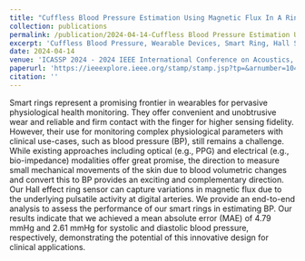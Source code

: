 ```yaml
---
title: "Cuffless Blood Pressure Estimation Using Magnetic Flux In A Ring Form Factor"
collection: publications
permalink: /publication/2024-04-14-Cuffless Blood Pressure Estimation Using Magnetic Flux In A Ring Form Factor-number-2
excerpt: 'Cuffless Blood Pressure, Wearable Devices, Smart Ring, Hall Sensor, Magnetic Flux.'
date: 2024-04-14
venue: 'ICASSP 2024 - 2024 IEEE International Conference on Acoustics, Speech and Signal Processing (ICASSP)'
paperurl: 'https://ieeexplore.ieee.org/stamp/stamp.jsp?tp=&arnumber=10445982'
citation: ''
---
```


Smart rings represent a promising frontier in wearables for
pervasive physiological health monitoring. They offer
convenient and unobtrusive wear and reliable and firm
contact with the finger for higher sensing fidelity. However,
their use for monitoring complex physiological parameters
with clinical use-cases, such as blood pressure (BP), still
remains a challenge. While existing approaches including
optical (e.g., PPG) and electrical (e.g., bio-impedance)
modalities offer great promise, the direction to measure small
mechanical movements of the skin due to blood volumetric
changes and convert this to BP provides an exciting and
complementary direction. Our Hall effect ring sensor can
capture variations in magnetic flux due to the underlying
pulsatile activity at digital arteries. We provide an end-to-end
analysis to assess the performance of our smart rings in
estimating BP. Our results indicate that we achieved a mean
absolute error (MAE) of 4.79 mmHg and 2.61 mmHg for
systolic and diastolic blood pressure, respectively,
demonstrating the potential of this innovative design for
clinical applications.
